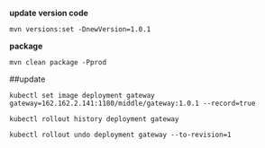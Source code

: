
**update version code**
```
mvn versions:set -DnewVersion=1.0.1

```

**package**
```
mvn clean package -Pprod

```

##update
```$xslt
kubectl set image deployment gateway gateway=162.162.2.141:1180/middle/gateway:1.0.1 --record=true

kubectl rollout history deployment gateway

kubectl rollout undo deployment gateway --to-revision=1
```
